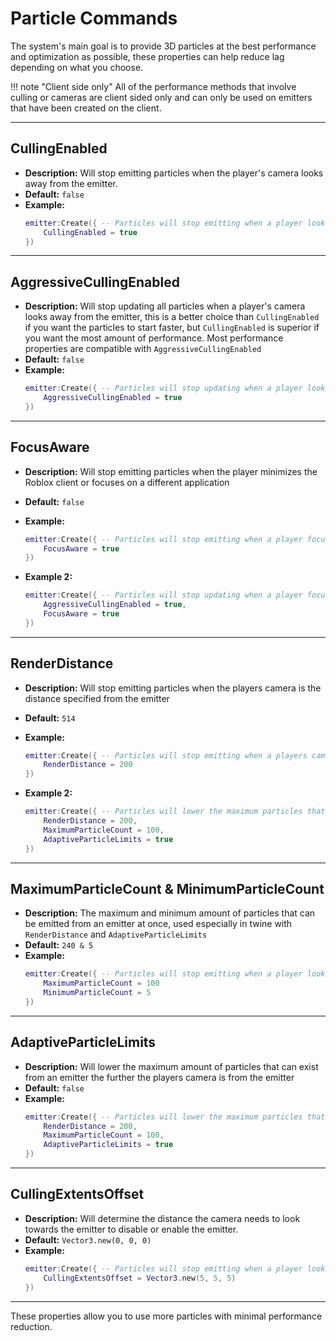 # Particle Commands

The system's main goal is to provide 3D particles at the best performance and optimization as possible, these properties can help reduce lag depending on what you choose.

!!! note "Client side only"
    All of the performance methods that involve culling or cameras are client sided only and can only be used on emitters that have been created on the client.

---

## **CullingEnabled**

- **Description:** Will stop emitting particles when the player's camera looks away from the emitter.
- **Default:** `false`
- **Example:**
  ```lua
  emitter:Create({ -- Particles will stop emitting when a player looks away.
      CullingEnabled = true
  })
  ```

---

## **AggressiveCullingEnabled**

- **Description:** Will stop updating all particles when a player's camera looks away from the emitter, this is a better choice than `CullingEnabled` if you want the particles to start faster, but `CullingEnabled` is superior if you want the most amount of performance. Most performance properties are compatible with `AggressiveCullingEnabled`
- **Default:** `false`
- **Example:**
  ```lua
  emitter:Create({ -- Particles will stop updating when a player looks away.
      AggressiveCullingEnabled = true
  })
  ```

---

## **FocusAware**

- **Description:** Will stop emitting particles when the player minimizes the Roblox client or focuses on a different application
- **Default:** `false`
- **Example:**
  ```lua
  emitter:Create({ -- Particles will stop emitting when a player focuses on a different application
      FocusAware = true
  })
  ```

- **Example 2:**
  ```lua
  emitter:Create({ -- Particles will stop updating when a player focuses on a different application
      AggressiveCullingEnabled = true,
      FocusAware = true
  })
  ```

---

## **RenderDistance**

- **Description:** Will stop emitting particles when the players camera is the distance specified from the emitter
- **Default:** `514`
- **Example:**
  ```lua
  emitter:Create({ -- Particles will stop emitting when a players camera is 200 studs away from the emitter
      RenderDistance = 200
  })
  ```

- **Example 2:**
  ```lua
  emitter:Create({ -- Particles will lower the maximum particles that can exist from this emitter the further the players camera is from the emitter
      RenderDistance = 200,
      MaximumParticleCount = 100,
      AdaptiveParticleLimits = true
  })
  ```

---

## **MaximumParticleCount & MinimumParticleCount**

- **Description:** The maximum and minimum amount of particles that can be emitted from an emitter at once, used especially in twine with `RenderDistance` and `AdaptiveParticleLimits`
- **Default:** `240 & 5`
- **Example:**
  ```lua
  emitter:Create({ -- Particles will stop emitting when a player looks away.
      MaximumParticleCount = 100
      MinimumParticleCount = 5
  })
  ```

---

## **AdaptiveParticleLimits**

- **Description:** Will lower the maximum amount of particles that can exist from an emitter the further the players camera is from the emitter
- **Default:** `false`
- **Example:**
  ```lua
  emitter:Create({ -- Particles will lower the maximum particles that can exist from this emitter the further the players camera is from the emitter
      RenderDistance = 200,
      MaximumParticleCount = 100,
      AdaptiveParticleLimits = true
  })
  ```

---

## **CullingExtentsOffset**

- **Description:** Will determine the distance the camera needs to look towards the emitter to disable or enable the emitter.
- **Default:** `Vector3.new(0, 0, 0)`
- **Example:**
  ```lua
  emitter:Create({ -- Particles will stop emitting when a player looks away within 5 studs of the emitter
      CullingExtentsOffset = Vector3.new(5, 5, 5)
  })
  ```

---

These properties allow you to use more particles with minimal performance reduction.